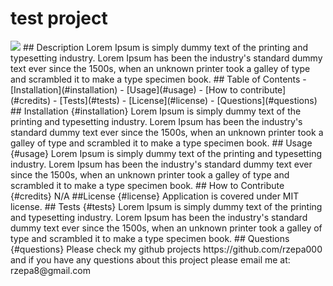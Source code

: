 # test project
<img src="https://img.shields.io/badge/license-MIT-blue">
## Description
Lorem Ipsum is simply dummy text of the printing and typesetting industry. Lorem Ipsum has been the industry's standard dummy text ever since the 1500s, when an unknown printer took a galley of type and scrambled it to make a type specimen book.            
## Table of Contents
- [Installation](#installation)
- [Usage](#usage)
- [How to contribute](#credits)
- [Tests](#tests)
- [License](#license)
- [Questions](#questions)
## Installation {#installation}
Lorem Ipsum is simply dummy text of the printing and typesetting industry. Lorem Ipsum has been the industry's standard dummy text ever since the 1500s, when an unknown printer took a galley of type and scrambled it to make a type specimen book.
## Usage {#usage}
Lorem Ipsum is simply dummy text of the printing and typesetting industry. Lorem Ipsum has been the industry's standard dummy text ever since the 1500s, when an unknown printer took a galley of type and scrambled it to make a type specimen book.
## How to Contribute {#credits}
N/A 
##License {#license}
Application is covered under MIT license.
## Tests {#tests}
Lorem Ipsum is simply dummy text of the printing and typesetting industry. Lorem Ipsum has been the industry's standard dummy text ever since the 1500s, when an unknown printer took a galley of type and scrambled it to make a type specimen book. 
## Questions {#questions}
Please check my github projects  https://github.com/rzepa000 
and if you have any questions about this project please email me at: rzepa8@gmail.com 